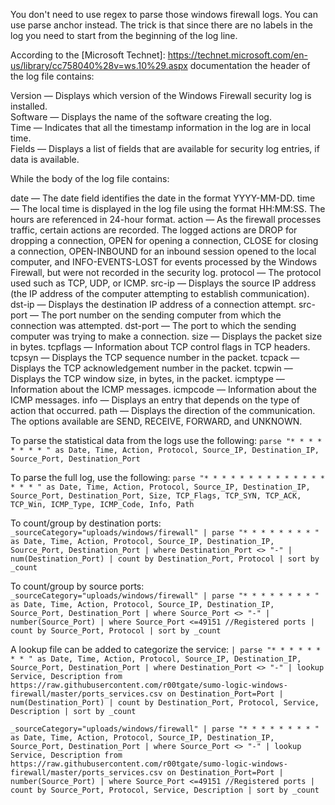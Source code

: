 You don't need to use regex to parse those windows firewall logs. You can use parse anchor instead. The trick is that since there are no labels in the log you need to start from the beginning of the log line.   
  
According to the [Microsoft Technet]: https://technet.microsoft.com/en-us/library/cc758040%28v=ws.10%29.aspx documentation the header of the log file contains:  
  
Version — Displays which version of the Windows Firewall security log is installed.  
Software — Displays the name of the software creating the log.  
Time — Indicates that all the timestamp information in the log are in local time.  
Fields — Displays a list of fields that are available for security log entries, if data is available.  
  
While the body of the log file contains:

date — The date field identifies the date in the format YYYY-MM-DD.
time — The local time is displayed in the log file using the format HH:MM:SS. The hours are referenced in 24-hour format.
action — As the firewall processes traffic, certain actions are recorded. The logged actions are DROP for dropping a connection, OPEN for opening a connection, CLOSE for closing a connection, OPEN-INBOUND for an inbound session opened to the local computer, and INFO-EVENTS-LOST for events processed by the Windows Firewall, but were not recorded in the security log.
protocol — The protocol used such as TCP, UDP, or ICMP.
src-ip — Displays the source IP address (the IP address of the computer attempting to establish communication).
dst-ip — Displays the destination IP address of a connection attempt.
src-port — The port number on the sending computer from which the connection was attempted.
dst-port — The port to which the sending computer was trying to make a connection.
size — Displays the packet size in bytes.
tcpflags — Information about TCP control flags in TCP headers.
tcpsyn — Displays the TCP sequence number in the packet.
tcpack — Displays the TCP acknowledgement number in the packet.
tcpwin — Displays the TCP window size, in bytes, in the packet.
icmptype — Information about the ICMP messages.
icmpcode — Information about the ICMP messages.
info — Displays an entry that depends on the type of action that occurred.
path — Displays the direction of the communication. The options available are SEND, RECEIVE, FORWARD, and UNKNOWN.

To parse the statistical data from the logs use the following:
`parse "* * * * * * * * " as Date, Time, Action, Protocol, Source_IP, Destination_IP, Source_Port, Destination_Port`

To parse the full log, use the following:
`parse "* * * * * * * * * * * * * * * * * " as Date, Time, Action, Protocol, Source_IP, Destination_IP, Source_Port, Destination_Port, Size, TCP_Flags, TCP_SYN, TCP_ACK, TCP_Win, ICMP_Type, ICMP_Code, Info, Path`

To count/group by destination ports:
`_sourceCategory="uploads/windows/firewall"
| parse "* * * * * * * * " as Date, Time, Action, Protocol, Source_IP, Destination_IP, Source_Port, Destination_Port
| where Destination_Port <> "-"
| num(Destination_Port)
| count by Destination_Port, Protocol
| sort by _count`

To count/group by source ports:
`_sourceCategory="uploads/windows/firewall"
| parse "* * * * * * * * " as Date, Time, Action, Protocol, Source_IP, Destination_IP, Source_Port, Destination_Port
| where Source_Port <> "-"
| number(Source_Port)
| where Source_Port <=49151 //Registered ports
| count by Source_Port, Protocol
| sort by _count`

A lookup file can be added to categorize the service:
`| parse "* * * * * * * * " as Date, Time, Action, Protocol, Source_IP, Destination_IP, Source_Port, Destination_Port
| where Destination_Port <> "-"
| lookup Service, Description from https://raw.githubusercontent.com/r00tgate/sumo-logic-windows-firewall/master/ports_services.csv on Destination_Port=Port
| num(Destination_Port)
| count by Destination_Port, Protocol, Service, Description
| sort by _count`

`_sourceCategory="uploads/windows/firewall"
| parse "* * * * * * * * " as Date, Time, Action, Protocol, Source_IP, Destination_IP, Source_Port, Destination_Port
| where Source_Port <> "-"
| lookup Service, Description from https://raw.githubusercontent.com/r00tgate/sumo-logic-windows-firewall/master/ports_services.csv on Destination_Port=Port
| number(Source_Port)
| where Source_Port <=49151 //Registered ports
| count by Source_Port, Protocol, Service, Description
| sort by _count`
